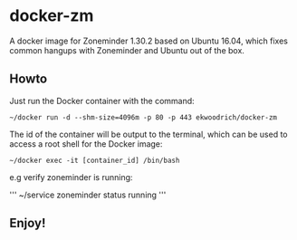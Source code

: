 # docker-zm
A docker image for Zoneminder 1.30.2 based on Ubuntu 16.04, which fixes common hangups with Zoneminder and Ubuntu out of the box. 

## Howto
Just run the Docker container with the command:

```
~/docker run -d --shm-size=4096m -p 80 -p 443 ekwoodrich/docker-zm
```

The id of the container will be output to the terminal, which can be used to access a root shell for the Docker image:

```
~/docker exec -it [container_id] /bin/bash
```

e.g verify zoneminder is running:

'''
~/service zoneminder status
running
'''


## Enjoy!
